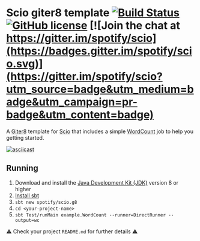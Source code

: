 Scio giter8 template
[![Build Status](https://travis-ci.org/spotify/scio.g8.svg?branch=master)](https://travis-ci.org/spotify/scio.g8)
[![GitHub license](https://img.shields.io/github/license/spotify/scio.g8.svg)](./LICENSE)
[![Join the chat at https://gitter.im/spotify/scio](https://badges.gitter.im/spotify/scio.svg)](https://gitter.im/spotify/scio?utm_source=badge&utm_medium=badge&utm_campaign=pr-badge&utm_content=badge)
====================

A [Giter8][g8] template for [Scio][scio] that includes a simple [WordCount][WordCount] job to help you getting started.

[![asciicast](https://asciinema.org/a/2UbkLYD3BQgdQnXjuMeI7c8dZ.svg)](https://asciinema.org/a/2UbkLYD3BQgdQnXjuMeI7c8dZ?autoplay=1)

## Running

1. Download and install the [Java Development Kit (JDK)](https://adoptopenjdk.net/index.html) version 8 or higher
2. [Install sbt](http://www.scala-sbt.org/1.x/docs/Setup.html)
3. `sbt new spotify/scio.g8`
4. `cd <your-project-name>`
5. `sbt Test/runMain example.WordCount --runner=DirectRunner --output=wc`

⚠️ Check your project `README.md` for further details ⚠️

[g8]: http://www.foundweekends.org/giter8/
[scio]: http://github.com/spotify/scio/
[WordCount]: src/main/g8/src/main/scala/$organization__packaged$/WordCount.scala 
